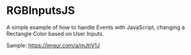 # RGBInputsJS
A simple example of how to handle Events with JavaScript, changing a Rectangle Color based on User Inputs.

Sample:
https://imgur.com/a/mJtjV1J
